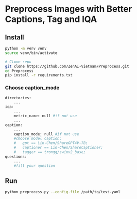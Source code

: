 # Preprocess Images with Better Captions, Tag and IQA

## Install
```bash
python -m venv venv
source venv/bin/activate 

# Clone repo
git clone https://github.com/ZenAI-Vietnam/Preprocess.git
cd Preprocess
pip install -r requirements.txt
```
### Choose caption_mode
```bash
directories:
    ...
iqa:
    ...
    metric_name: null #if not use
    ...
caption:
    ...
    caption_mode: null #if not use 
    #choose model caption: 
    #   gpt == Lin-Chen/ShareGPT4V-7B;
    #   captioner == Lin-Chen/ShareCaptioner;
    #   tagger == trongg/swinv2_base;
questions:
    ...
    #fill your question
```
## Run
```bash
python preprocess.py --config-file /path/to/test.yaml
```
